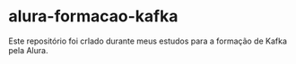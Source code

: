 # alura-formacao-kafka
Este repositório foi crIado durante meus estudos para a formação de Kafka pela Alura.
